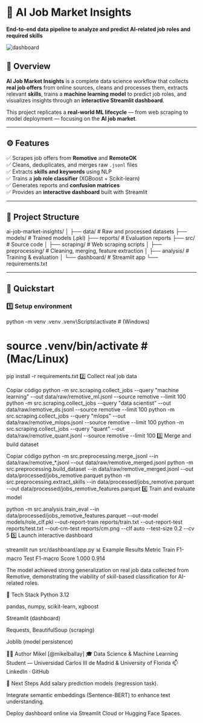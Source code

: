 # 🧠 AI Job Market Insights  
**End-to-end data pipeline to analyze and predict AI-related job roles and required skills**

![dashboard](docs/dashboard.png)

## 📘 Overview
**AI Job Market Insights** is a complete data science workflow that collects **real job offers** from online sources, cleans and processes them, extracts relevant **skills**, trains a **machine learning model** to predict job roles, and visualizes insights through an **interactive Streamlit dashboard**.

This project replicates a **real-world ML lifecycle** — from web scraping to model deployment — focusing on the **AI job market**.

---

## ⚙️ Features
✅ Scrapes job offers from **Remotive** and **RemoteOK**  
✅ Cleans, deduplicates, and merges raw `.jsonl` files  
✅ Extracts **skills and keywords** using NLP  
✅ Trains a **job role classifier** (XGBoost + Scikit-learn)  
✅ Generates reports and **confusion matrices**  
✅ Provides an **interactive dashboard** built with Streamlit  

---

## 📂 Project Structure
ai-job-market-insights/
│
├── data/ # Raw and processed datasets
├── models/ # Trained models (.pkl)
├── reports/ # Evaluation reports
├── src/ # Source code
│ ├── scraping/ # Web scraping scripts
│ ├── preprocessing/ # Cleaning, merging, feature extraction
│ ├── analysis/ # Training & evaluation
│ └── dashboard/ # Streamlit app
└── requirements.txt


---

## 🚀 Quickstart

### 1️⃣ Setup environment

python -m venv .venv
.venv\Scripts\activate        # (Windows)
# source .venv/bin/activate   # (Mac/Linux)
pip install -r requirements.txt
2️⃣ Collect real job data

Copiar código
python -m src.scraping.collect_jobs --query "machine learning" --out data/raw/remotive_ml.jsonl --source remotive --limit 100
python -m src.scraping.collect_jobs --query "data scientist" --out data/raw/remotive_ds.jsonl --source remotive --limit 100
python -m src.scraping.collect_jobs --query "mlops" --out data/raw/remotive_mlops.jsonl --source remotive --limit 100
python -m src.scraping.collect_jobs --query "quant" --out data/raw/remotive_quant.jsonl --source remotive --limit 100
3️⃣ Merge and build dataset

Copiar código
python -m src.preprocessing.merge_jsonl --in data/raw/remotive_*.jsonl --out data/raw/remotive_merged.jsonl
python -m src.preprocessing.build_dataset --in data/raw/remotive_merged.jsonl --out data/processed/jobs_remotive.parquet
python -m src.preprocessing.extract_skills --in data/processed/jobs_remotive.parquet --out data/processed/jobs_remotive_features.parquet
4️⃣ Train and evaluate model

python -m src.analysis.train_eval --in data/processed/jobs_remotive_features.parquet --out-model models/role_clf.pkl --out-report-train reports/train.txt --out-report-test reports/test.txt --out-cm-test reports/cm.png --clf auto --test-size 0.2 --cv 5
5️⃣ Launch interactive dashboard

streamlit run src/dashboard/app.py
📊 Example Results
Metric	Train F1-macro	Test F1-macro
Score	1.000	0.914

The model achieved strong generalization on real job data collected from Remotive, demonstrating the viability of skill-based classification for AI-related roles.

🧰 Tech Stack
Python 3.12

pandas, numpy, scikit-learn, xgboost

Streamlit (dashboard)

Requests, BeautifulSoup (scraping)

Joblib (model persistence)

👨‍💻 Author
Mikel [@mikelballay]
🎓 Data Science & Machine Learning Student — Universidad Carlos III de Madrid & University of Florida
📫 LinkedIn · GitHub

🏁 Next Steps
Add salary prediction models (regression task).

Integrate semantic embeddings (Sentence-BERT) to enhance text understanding.

Deploy dashboard online via Streamlit Cloud or Hugging Face Spaces.
